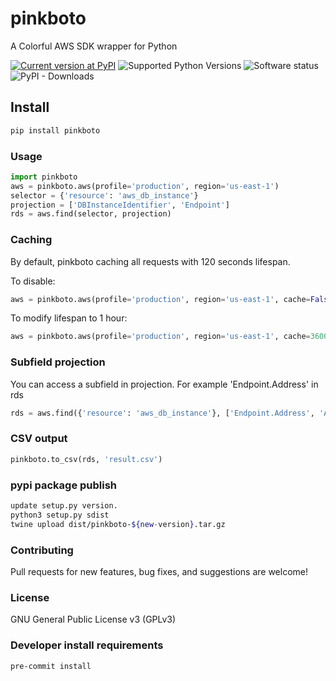 # pinkboto

A Colorful AWS SDK wrapper for Python

[![Current version at PyPI](https://img.shields.io/pypi/v/pinkboto.svg)](https://pypi.python.org/pypi/pinkboto)
![Supported Python Versions](https://img.shields.io/pypi/pyversions/pinkboto.svg)
![Software status](https://img.shields.io/pypi/status/pinkboto.svg)
![PyPI - Downloads](https://img.shields.io/pypi/dd/pinkboto)

## Install

```bash
pip install pinkboto
```

### Usage

```python
import pinkboto
aws = pinkboto.aws(profile='production', region='us-east-1') 
selector = {'resource': 'aws_db_instance'}
projection = ['DBInstanceIdentifier', 'Endpoint']
rds = aws.find(selector, projection)
```

### Caching

By default, pinkboto caching all requests with 120 seconds lifespan.

To disable:

```python
aws = pinkboto.aws(profile='production', region='us-east-1', cache=False)
```

To modify lifespan to 1 hour:

```python
aws = pinkboto.aws(profile='production', region='us-east-1', cache=3600)
```

### Subfield projection

You can access a subfield in projection. For example 'Endpoint.Address' in rds

```python
rds = aws.find({'resource': 'aws_db_instance'}, ['Endpoint.Address', 'AvailabilityZone'])
```

### CSV output

```python
pinkboto.to_csv(rds, 'result.csv')
```

### pypi package publish

```bash
update setup.py version.
python3 setup.py sdist
twine upload dist/pinkboto-${new-version}.tar.gz
```

### Contributing

Pull requests for new features, bug fixes, and suggestions are welcome!

### License

GNU General Public License v3 (GPLv3)

### Developer install requirements

```bash
pre-commit install
```
